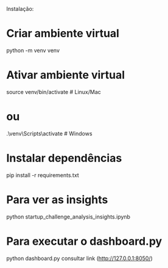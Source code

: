 Instalação:

# Criar ambiente virtual
python -m venv venv

# Ativar ambiente virtual
source venv/bin/activate  # Linux/Mac
# ou
.\venv\Scripts\activate  # Windows

# Instalar dependências
pip install -r requirements.txt

# Para ver as insights
python startup_challenge_analysis_insights.ipynb

# Para executar o dashboard.py
python dashboard.py
consultar link (http://127.0.0.1:8050/)